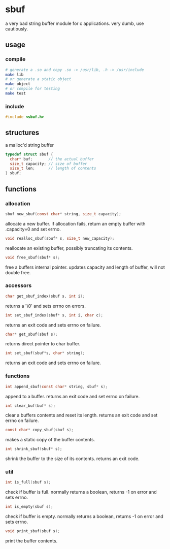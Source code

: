# sbuf
a very bad string buffer module for c applications. very dumb, use cautiously.

## usage
### compile
```bash
# generate a .so and copy .so -> /usr/lib, .h -> /usr/include
make lib
# or generate a static object
make object
# or compile for testing
make test
```
### include
```c
#include <sbuf.h>
```

## structures

a malloc'd string buffer

```c
typedef struct sbuf {
  char* buf;       // the actual buffer
  size_t capacity; // size of buffer
  size_t len;      // length of contents
} sbuf;
```

## functions

### allocation

```c
sbuf new_sbuf(const char* string, size_t capacity);
```
allocate a new buffer. if allocation fails, return an empty buffer with .capacity=0 and set errno.

```c
void realloc_sbuf(sbuf* s, size_t new_capacity);
```
reallocate an existing buffer, possibly truncating its contents.

```c
void free_sbuf(sbuf* s);
```
free a buffers internal pointer. updates capacity and length of buffer, will not double free.

### accessors

```c
char get_sbuf_index(sbuf s, int i);
```
returns a '\0' and sets errno on errors.

```c
int set_sbuf_index(sbuf* s, int i, char c);
```
returns an exit code and sets errno on failure.

```c
char* get_sbuf(sbuf s);
```
returns direct pointer to char buffer.

```c
int set_sbuf(sbuf*s, char* string);
```
returns an exit code and sets errno on failure.

### functions

```c
int append_sbuf(const char* string, sbuf* s);
```
append to a buffer. returns an exit code and set errno on failure.

```c
int clear_buf(buf* s);
```
clear a buffers contents and reset its length. returns an exit code and set errno on failure.

```c
const char* copy_sbuf(sbuf s);
```
makes a static copy of the buffer contents.

```c
int shrink_sbuf(sbuf* s);
```
shrink the buffer to the size of its contents. returns an exit code.

### util
```c
int is_full(sbuf s);
```
check if buffer is full. normally returns a boolean, returns -1 on error and sets errno.

```c
int is_empty(sbuf s);
```
check if buffer is empty. normally returns a boolean, returns -1 on error and sets errno.

```c
void print_sbuf(sbuf s);
```
print the buffer contents.


